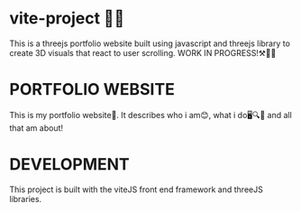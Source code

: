 # vite-project :rocket::rocket:
This is a threejs portfolio website built using javascript and threejs library to create 3D visuals that react to user scrolling.
WORK IN PROGRESS!:hammer_and_pick::construction_worker_man:

# PORTFOLIO WEBSITE
This is my portfolio website:monocle_face:. It describes who i am:blush:, what i do:desktop_computer::mag::lock_with_ink_pen: and all that am about!

# DEVELOPMENT
This project is built with the viteJS front end framework and threeJS libraries.






